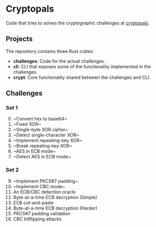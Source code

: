 # Cryptopals

Code that tries to solves the cryptographic challenges at [cryptopals](https://cryptopals.com/).

## Projects
The repository contains three Rust crates:
 - **challenges**: Code for the actual challenges.
 - **cli**: CLI that exposes some of the functionality implemented in the challenges.
 - **crypt**: Core functionality shared between the challenges and CLI.

## Challenges

### Set 1
 0. ~Convert hex to base64~
 1. ~Fixed XOR~
 2. ~Single-byte XOR cipher~
 3. ~Detect single-character XOR~
 6. ~Implement repeating-key XOR~
 6. ~Break repeating-key XOR~
 7. ~AES in ECB mode~
 8. ~Detect AES in ECB mode~

### Set 2
 9.  ~Implement PKCS#7 padding~
 10. ~Implement CBC mode~
 11. An ECB/CBC detection oracle
 12. Byte-at-a-time ECB decryption (Simple)
 13. ECB cut-and-paste
 14. Byte-at-a-time ECB decryption (Harder)
 15. PKCS#7 padding validation
 16. CBC bitflipping attacks

